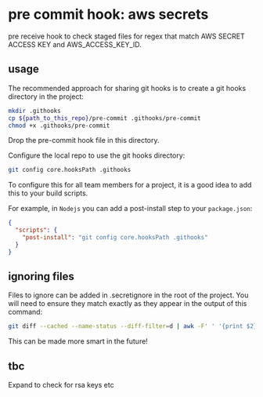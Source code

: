 # pre commit hook: aws secrets
pre receive hook to check staged files for regex that match AWS SECRET ACCESS KEY and AWS_ACCESS_KEY_ID.

## usage

The recommended approach for sharing git hooks is to create a git hooks directory in the project:

```bash
mkdir .githooks
cp ${path_to_this_repo}/pre-commit .githooks/pre-commit
chmod +x .githooks/pre-commit
```

Drop the pre-commit hook file in this directory.

Configure the local repo to use the git hooks directory:

```bash
git config core.hooksPath .githooks
```

To configure this for all team members for a project, it is a good idea to add this to your build scripts.

For example, in `Nodejs` you can add a post-install step to your `package.json`:

```json
{
  "scripts": {
    "post-install": "git config core.hooksPath .githooks"
  }
}
```

## ignoring files

Files to ignore can be added in .secretignore in the root of the project. You will need to ensure they match 
exactly as they appear in the output of this command: 

```bash
git diff --cached --name-status --diff-filter=d | awk -F' ' '{print $2}'
```

This can be made more smart in the future!

## tbc

Expand to check for rsa keys etc
